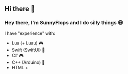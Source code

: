 ## Hi there 👋
### Hey there, I'm SunnyFlops and I do silly things 😆


I have "experience" with:
- Lua (+ Luau) 🎮
- Swift (SwiftUI) 📱
- C# 🎮
- C++ (Arduino) 🤖
- HTML + 
